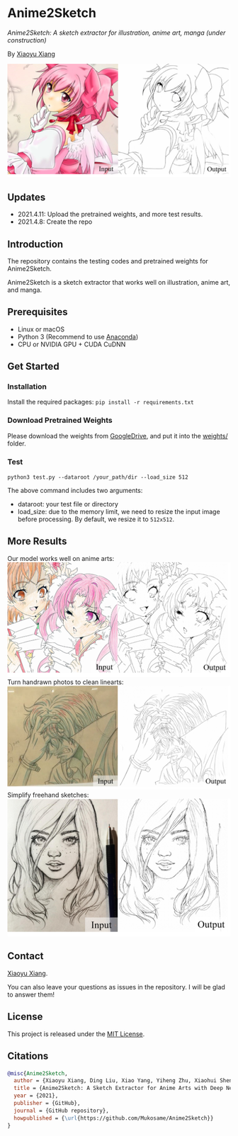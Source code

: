 # Anime2Sketch
*Anime2Sketch: A sketch extractor for illustration, anime art, manga (under construction)*

By [Xiaoyu Xiang](https://engineering.purdue.edu/people/xiaoyu.xiang.1)

![madoka demo](demos/madoka_in_out.png)

## Updates
- 2021.4.11: Upload the pretrained weights, and more test results.
- 2021.4.8: Create the repo

## Introduction
The repository contains the testing codes and pretrained weights for Anime2Sketch.

Anime2Sketch is a sketch extractor that works well on illustration, anime art, and manga. 

## Prerequisites
- Linux or macOS
- Python 3 (Recommend to use [Anaconda](https://www.anaconda.com/download/#linux))
- CPU or NVIDIA GPU + CUDA CuDNN


## Get Started
### Installation 
Install the required packages: ```pip install -r requirements.txt```

### Download Pretrained Weights
Please download the weights from [GoogleDrive](https://drive.google.com/drive/folders/1Srf-WYUixK0wiUddc9y3pNKHHno5PN6R?usp=sharing), and put it into the [weights/](weights/) folder.

### Test
```Shell
python3 test.py --dataroot /your_path/dir --load_size 512
```
The above command includes two arguments:
- dataroot: your test file or directory
- load_size: due to the memory limit, we need to resize the input image before processing. By default, we resize it to `512x512`.

## More Results
Our model works well on anime arts:
![demo1](demos/demo1_in_out.png)
Turn handrawn photos to clean linearts:
![demo2](demos/demo2_in_out.png)
Simplify freehand sketches:
![demo3](demos/demo3_in_out.png)

## Contact
[Xiaoyu Xiang](https://engineering.purdue.edu/people/xiaoyu.xiang.1).

You can also leave your questions as issues in the repository. I will be glad to answer them!

## License
This project is released under the [MIT License](LICENSE).

## Citations
```BibTex
@misc{Anime2Sketch,
  author = {Xiaoyu Xiang, Ding Liu, Xiao Yang, Yiheng Zhu, Xiaohui Shen},
  title = {Anime2Sketch: A Sketch Extractor for Anime Arts with Deep Networks},
  year = {2021},
  publisher = {GitHub},
  journal = {GitHub repository},
  howpublished = {\url{https://github.com/Mukosame/Anime2Sketch}}
}
```
